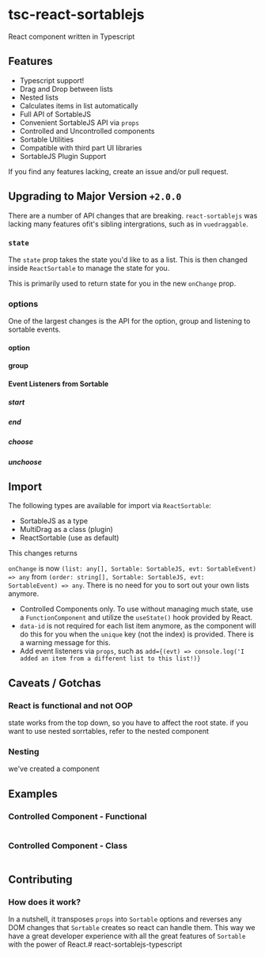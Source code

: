 # tsc-react-sortablejs

React component written in Typescript

## Features

- Typescript support!
- Drag and Drop between lists
- Nested lists
- Calculates items in list automatically
- Full API of SortableJS
- Convenient SortableJS API via `props`
- Controlled and Uncontrolled components
- Sortable Utilities
- Compatible with third part UI libraries
- SortableJS Plugin Support

If you find any features lacking, create an issue and/or pull request.

## Upgrading to Major Version `+2.0.0`

There are a number of API changes that are breaking. `react-sortablejs` was lacking many features ofit's sibling intergrations, such as in `vuedraggable`.

### `state`

The `state` prop takes the state you'd like to as a list. This is then changed inside `ReactSortable` to manage the state for you.

This is primarily used to return state for you in the new `onChange` prop.

### options

One of the largest changes is the API for the option, group and listening to sortable events.

#### option

#### group

#### Event Listeners from Sortable

##### start

##### end

##### choose

##### unchoose

#####

## Import

The following types are available for import via `ReactSortable`:

- SortableJS as a type
- MultiDrag as a class (plugin)
- ReactSortable (use as default)

This changes returns

`onChange` is now `(list: any[], Sortable: SortableJS, evt: SortableEvent) => any` from `(order: string[], Sortable: SortableJS, evt: SortableEvent) => any`. There is no need for you to sort out your own lists anymore.

- Controlled Components only. To use without managing much state, use a `FunctionComponent` and utilize the `useState()` hook provided by React.
- `data-id` is not required for each list item anymore, as the component will do this for you when the `unique` key (not the index) is provided. There is a warning message for this.
- Add event listeners via `props`, such as `add={(evt) => console.log('I added an item from a different list to this list!)}`

## Caveats / Gotchas

### React is functional and **not** OOP

state works from the top down, so you have to affect the root state. if you want to use nested sorrtables, refer to the nested component

### Nesting

we've created a component

## Examples

### Controlled Component - Functional

```tsx
```

### Controlled Component - Class

```tsx
```

## Contributing

### How does it work?

In a nutshell, it transposes `props` into `Sortable` options and reverses any DOM changes that `Sortable` creates so react can handle them.
This way we have a great developer experience with all the great features of `Sortable` with the power of React.# react-sortablejs-typescript
